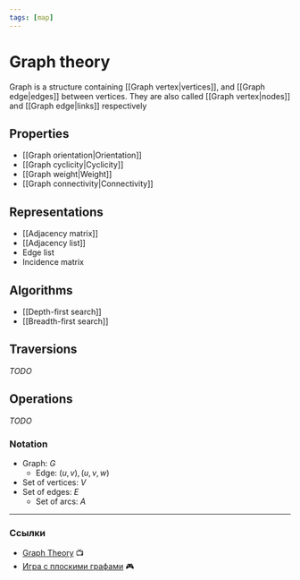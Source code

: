 ```yaml
---
tags: [map]
---
```


# Graph theory

Graph is a structure containing [[Graph vertex|vertices]], and [[Graph edge|edges]] between vertices. They are also called [[Graph vertex|nodes]] and [[Graph edge|links]] respectively

## Properties

- [[Graph orientation|Orientation]]
- [[Graph cyclicity|Cyclicity]]
- [[Graph weight|Weight]]
- [[Graph connectivity|Connectivity]]

<!--
## Типы графов

- [[Complete graph]]
	- Турнир !en[](Tournament) -- это полный ориентированный граф
- [[Двудольный граф|Двудольный граф, биграф]] !en[](Bipartite graph)
- [[Tree]]
	- [[Binary tree]]
	- !en[Звезда](Star) -- это граф, в котором все ребра исходят из одной вершины, $S_k = K_{1,k}$
		- !en[Клешня](Claw) -- это звезда с тремя ребрами, $K_{1,3}$
- Regular graph
- Ациклические графы не содержат циклов
- Пустой (нулевой) граф
	- Единичный граф
- Плоский (планарный) граф
- Multigraph allow adjacent nodes have more than one link

-->
<!--
[[Cool graphs]]

|Циклы|Макс.<br />дочерних<br />узлов у узла|Макс.<br />родительских<br />узлов у узла|Структура|
|:--:|:--:|:--:|:--:|
|Могут быть|Inf.|Inf.|Ориентированный графа|
|Нет|Inf.|Inf.|Цикличный граф|
|Нет|Inf.|1|[[Tree]]|
|Нет|1|1|[[Linked List]]|
-->

## Representations

- [[Adjacency matrix]]
- [[Adjacency list]]
- Edge list
- Incidence matrix

## Algorithms

- [[Depth-first search]]
- [[Breadth-first search]]

## Traversions

_TODO_

## Operations

_TODO_

<!--
### Понятия

- !en[Подграф](Subgraph)
- !en[Плотность](Density)
	- !en[Плотный граф](Dense)
	- !en[Разреженный граф](Sparse)

### Аномалии

- Self loop
- Parallel edges (multigraphs)
-->

### Notation

- Graph: $G$
  - Edge: $(u, v), (u, v, w)$
- Set of vertices: $V$
- Set of edges: $E$
  - Set of arcs: $A$

---

### Ссылки

- [Graph Theory](https://www.youtube.com/watch?v=09_LlHjoEiY) 📺
- [Игра с плоскими графами](http://pulzed.com/demo/tronix2/) 🎮
